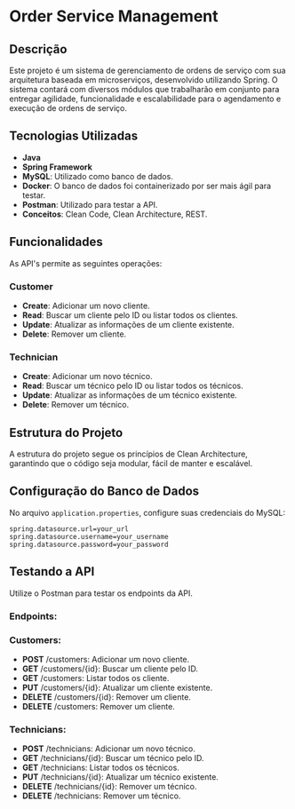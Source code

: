 # Order Service Management

## Descrição

Este projeto é um sistema de gerenciamento de ordens de serviço com sua arquitetura baseada em microserviços, desenvolvido utilizando Spring. O sistema contará com diversos módulos que trabalharão em conjunto para entregar agilidade, funcionalidade e escalabilidade para o agendamento e execução de ordens de serviço.

## Tecnologias Utilizadas

- **Java**
- **Spring Framework**
- **MySQL**: Utilizado como banco de dados.
- **Docker**: O banco de dados foi containerizado por ser mais ágil para testar.
- **Postman**: Utilizado para testar a API.
- **Conceitos**: Clean Code, Clean Architecture, REST.

## Funcionalidades

As API's permite as seguintes operações:

### Customer

- **Create**: Adicionar um novo cliente.
- **Read**: Buscar um cliente pelo ID ou listar todos os clientes.
- **Update**: Atualizar as informações de um cliente existente.
- **Delete**: Remover um cliente.

### Technician

- **Create**: Adicionar um novo técnico.
- **Read**: Buscar um técnico pelo ID ou listar todos os técnicos.
- **Update**: Atualizar as informações de um técnico existente.
- **Delete**: Remover um técnico.

## Estrutura do Projeto

A estrutura do projeto segue os princípios de Clean Architecture, garantindo que o código seja modular, fácil de manter e escalável.


## Configuração do Banco de Dados

No arquivo `application.properties`, configure suas credenciais do MySQL:

```
spring.datasource.url=your_url
spring.datasource.username=your_username
spring.datasource.password=your_password
```

## Testando a API
Utilize o Postman para testar os endpoints da API.

### Endpoints:

### Customers:
- **POST** /customers: Adicionar um novo cliente.
- **GET** /customers/{id}: Buscar um cliente pelo ID.
- **GET** /customers: Listar todos os cliente.
- **PUT** /customers/{id}: Atualizar um cliente existente.
- **DELETE** /customers/{id}: Remover um cliente.
- **DELETE** /customers: Remover um cliente.

### Technicians:
- **POST** /technicians: Adicionar um novo técnico.
- **GET** /technicians/{id}: Buscar um técnico pelo ID.
- **GET** /technicians: Listar todos os técnicos.
- **PUT** /technicians/{id}: Atualizar um técnico existente.
- **DELETE** /technicians/{id}: Remover um técnico.
- **DELETE** /technicians: Remover um técnico.

